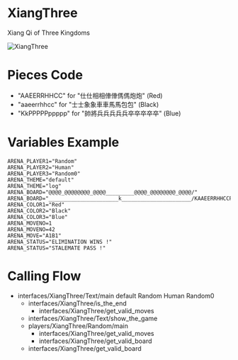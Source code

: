 XiangThree
==========
Xiang Qi of Three Kingdoms

![XiangThree](https://user-images.githubusercontent.com/6536345/35132170-d1632ef2-fd04-11e7-8b82-4991490d9af6.png)

Pieces Code
===========
* "AAEERRHHCC" for "仕仕相相俥俥傌傌炮炮" (Red)
* "aaeerrhhcc" for "士士象象車車馬馬包包" (Black)
* "KkPPPPPppppp" for "帥將兵兵兵兵兵卒卒卒卒卒" (Blue)

Variables Example
=================
	ARENA_PLAYER1="Random"
	ARENA_PLAYER2="Human"
	ARENA_PLAYER3="Random0"
	ARENA_THEME="default"
	ARENA_THEME="log"
	ARENA_BOARD="@@@@_@@@@@@@@_@@@@_________@@@@_@@@@@@@@_@@@@/"
	ARENA_BOARD="______________________k______________________/KAAEERRHHCCPPPPPaaeerrhhccppppp"
	ARENA_COLOR1="Red"
	ARENA_COLOR2="Black"
	ARENA_COLOR3="Blue"
	ARENA_MOVENO=1
	ARENA_MOVENO=42
	ARENA_MOVE="A1B1"
	ARENA_STATUS="ELIMINATION WINS !"
	ARENA_STATUS="STALEMATE PASS !"

Calling Flow
============
* interfaces/XiangThree/Text/main default Random Human Random0
	* interfaces/XiangThree/is_the_end
		* interfaces/XiangThree/get_valid_moves
	* interfaces/XiangThree/Text/show_the_game
	* players/XiangThree/Random/main
		* interfaces/XiangThree/get_valid_moves
		* interfaces/XiangThree/get_valid_board
	* interfaces/XiangThree/get_valid_board
